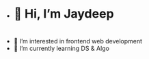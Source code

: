 - <h1>👋 Hi, I’m Jaydeep <h1>
- 👀 I’m interested in frontend web development
- 🌱 I’m currently learning DS & Algo

<!---
jydp14/jydp14 is a ✨ special ✨ repository because its `README.md` (this file) appears on your GitHub profile.
You can click the Preview link to take a look at your changes.
--->
